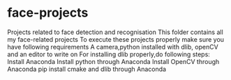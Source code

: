 # face-projects
Projects related to face detection and recognisation
This folder contains all my face-related projects 
To execute these projects properly make sure you have following requirements
A camera,python installed with dlib, openCV and an editor to write on 
For installing dlib properly,do following steps:
  Install Anaconda
  Install python through Anaconda
  Install OpenCV through Anaconda
  pip install cmake and dlib through Anaconda
